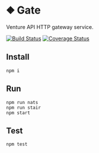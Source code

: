 ⛖ Gate
=======

Venture API HTTP gateway service.

[![Build Status](https://travis-ci.org/venture-api/gate.svg?branch=master)](https://travis-ci.org/venture-api/gate)
[![Coverage Status](https://coveralls.io/repos/github/venture-api/gate/badge.svg?branch=master)](https://coveralls.io/github/venture-api/gate?branch=master)


Install
-------

```
npm i

```


Run
---

```
npm run nats
npm run stair
npm start
```


Test
----

```
npm test
```
